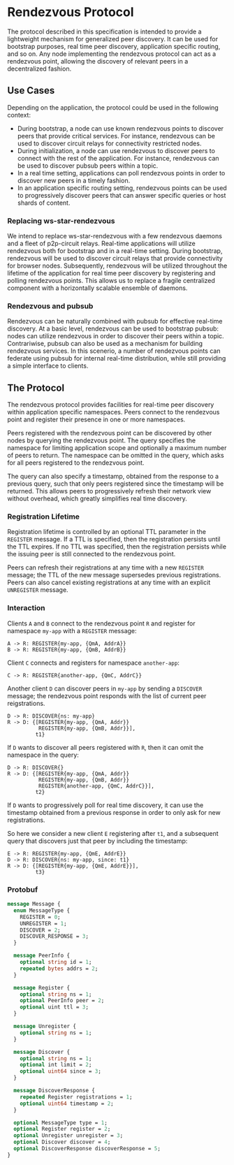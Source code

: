 # Rendezvous Protocol

The protocol described in this specification is intended to provide a
lightweight mechanism for generalized peer discovery. It can be used
for bootstrap purposes, real time peer discovery, application specific
routing, and so on.  Any node implementing the rendezvous protocol can
act as a rendezvous point, allowing the discovery of relevant peers in
a decentralized fashion.

## Use Cases

Depending on the application, the protocol could be used in the
following context:
- During bootstrap, a node can use known rendezvous points to discover
  peers that provide critical services. For instance, rendezvous can
  be used to discover circuit relays for connectivity restricted
  nodes.
- During initialization, a node can use rendezvous to discover
  peers to connect with the rest of the application. For instance,
  rendezvous can be used to discover pubsub peers within a topic.
- In a real time setting, applications can poll rendezvous points in
  order to discover new peers in a timely fashion.
- In an application specific routing setting, rendezvous points can be
  used to progressively discover peers that can answer specific queries
  or host shards of content.

### Replacing ws-star-rendezvous

We intend to replace ws-star-rendezvous with a few rendezvous daemons
and a fleet of p2p-circuit relays.  Real-time applications will
utilize rendezvous both for bootstrap and in a real-time setting.
During bootstrap, rendezvous will be used to discover circuit relays
that provide connectivity for browser nodes.  Subsequently, rendezvous
will be utilized throughout the lifetime of the application for real
time peer discovery by registering and polling rendezvous points.
This allows us to replace a fragile centralized component with a
horizontally scalable ensemble of daemons.

### Rendezvous and pubsub

Rendezvous can be naturally combined with pubsub for effective
real-time discovery.  At a basic level, rendezvous can be used to
bootstrap pubsub: nodes can utilize rendezvous in order to discover
their peers within a topic.  Contrariwise, pubsub can also be used as
a mechanism for building rendezvous services. In this scenerio, a
number of rendezvous points can federate using pubsub for internal
real-time distribution, while still providing a simple interface to
clients.


## The Protocol

The rendezvous protocol provides facilities for real-time peer
discovery within application specific namespaces. Peers connect to the
rendezvous point and register their presence in one or more
namespaces.

Peers registered with the rendezvous point can be discovered by other
nodes by querying the rendezvous point. The query specifies the
namespace for limiting application scope and optionally a maximum
number of peers to return. The namespace can be omitted in the query,
which asks for all peers registered to the rendezvous point.

The query can also specify a timestamp, obtained from the response to
a previous query, such that only peers registered since the timestamp
will be returned. This allows peers to progressively refresh their
network view without overhead, which greatly simplifies real time
discovery.

### Registration Lifetime

Registration lifetime is controlled by an optional TTL parameter in
the `REGISTER` message.  If a TTL is specified, then the registration
persists until the TTL expires.  If no TTL was specified, then the
registration persists while the issuing peer is still connected to the
rendezvous point.

Peers can refresh their registrations at any time with a new
`REGISTER` message; the TTL of the new message supersedes previous
registrations. Peers can also cancel existing registrations at any
time with an explicit `UNREGISTER` message.

### Interaction

Clients `A` and `B` connect to the rendezvous point `R` and register for namespace
`my-app` with a `REGISTER` message:

```
A -> R: REGISTER{my-app, {QmA, AddrA}}
B -> R: REGISTER{my-app, {QmB, AddrB}}
```

Client `C` connects and registers for namespace `another-app`:
```
C -> R: REGISTER{another-app, {QmC, AddrC}}
```

Another client `D` can discover peers in `my-app` by sending a `DISCOVER` message; the
rendezvous point responds with the list of current peer reigstrations.
```
D -> R: DISCOVER{ns: my-app}
R -> D: {[REGISTER{my-app, {QmA, Addr}}
          REGISTER{my-app, {QmB, Addr}}],
         t1}
```

If `D` wants to discover all peers registered with `R`, then it can omit the namespace
in the query:
```
D -> R: DISCOVER{}
R -> D: {[REGISTER{my-app, {QmA, Addr}}
          REGISTER{my-app, {QmB, Addr}}
          REGISTER{another-app, {QmC, AddrC}}],
         t2}
```

If `D` wants to progressively poll for real time discovery, it can use
the timestamp obtained from a previous response in order to only ask
for new registrations.

So here we consider a new client `E` registering after `t1`, and a subsequent
query that discovers just that peer by including the timestamp:

```
E -> R: REGISTER{my-app, {QmE, AddrE}}
D -> R: DISCOVER{ns: my-app, since: t1}
R -> D: {[REGISTER{my-app, {QmE, AddrE}}],
         t3}
```

### Protobuf

```protobuf
message Message {
  enum MessageType {
    REGISTER = 0;
    UNREGISTER = 1;
    DISCOVER = 2;
    DISCOVER_RESPONSE = 3;
  }

  message PeerInfo {
    optional string id = 1;
    repeated bytes addrs = 2;
  }

  message Register {
    optional string ns = 1;
    optional PeerInfo peer = 2;
    optional uint ttl = 3;
  }

  message Unregister {
    optional string ns = 1;
  }

  message Discover {
    optional string ns = 1;
    optional int limit = 2;
    optional uint64 since = 3;
  }

  message DiscoverResponse {
    repeated Register registrations = 1;
    optional uint64 timestamp = 2;
  }

  optional MessageType type = 1;
  optional Register register = 2;
  optional Unregister unregister = 3;
  optional Discover discover = 4;
  optional DiscoverResponse discoverResponse = 5;
}
